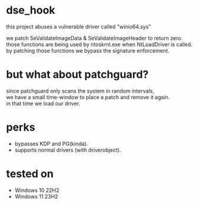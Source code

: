 # dse_hook

this project abuses a vulnerable driver called "winio64.sys"

we patch SeValidateImageData & SeValidateImageHeader to return zero. \
those functions are being used by ntoskrnl.exe when NtLoadDriver is called. \
by patching those functions we bypass the signature enforcement.

# but what about patchguard?
since patchguard only scans the system in random intervals, \
we have a small time-window to place a patch and remove it again. \
in that time we load our driver.

# perks
- bypasses KDP and PG(kinda).
- supports normal drivers (with driverobject).

# tested on
- Windows 10 22H2
- Windows 11 23H2
